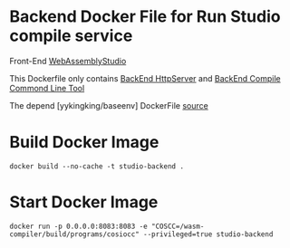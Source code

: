 
# Backend Docker File for Run Studio compile service


Front-End [WebAssemblyStudio](https://github.com/coschain/WebAssemblyStudio)


This Dockerfile only contains 
[BackEnd HttpServer](https://github.com/coschain/https://github.com/coschain/clang-heroku-slug)
and
[BackEnd Compile Commond Line Tool](https://github.com/coschain/wasm-compiler)


The depend [yykingking/baseenv] DockerFile [source](https://github.com/coschain/wasm-compiler/blob/master/Dockerfile_env)


# Build Docker Image
	docker build --no-cache -t studio-backend .  



# Start Docker Image
	docker run -p 0.0.0.0:8083:8083 -e "COSCC=/wasm-compiler/build/programs/cosiocc" --privileged=true studio-backend
